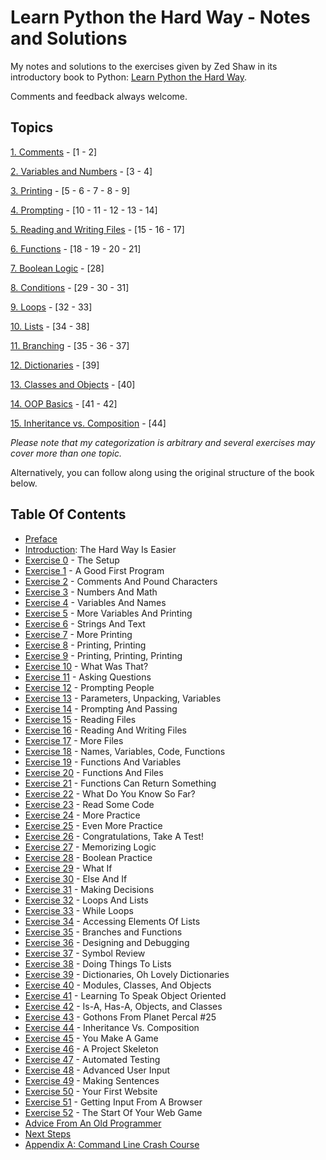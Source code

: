 # Learn Python the Hard Way - Notes and Solutions

My notes and solutions to the exercises given by Zed Shaw in its introductory book to Python: [Learn Python the Hard Way](https://learnpythonthehardway.org/python3/).  

Comments and feedback always welcome. 

## Topics

[1. Comments](https://github.com/GiuseppeBaldini/Learn-Python-the-Hard-Way/tree/master/01.%20Comments) - [1 - 2]  

[2. Variables and Numbers](https://github.com/GiuseppeBaldini/Learn-Python-the-Hard-Way/tree/master/02.%20Variables%20and%20Numbers) - [3 - 4]  

[3. Printing](https://github.com/GiuseppeBaldini/Learn-Python-the-Hard-Way/tree/master/03.%20Printing) - [5 - 6 - 7 - 8 - 9]  

[4. Prompting](https://github.com/GiuseppeBaldini/Learn-Python-the-Hard-Way/tree/master/04.%20Prompting) - [10 - 11 - 12 - 13 - 14]  

[5. Reading and Writing Files](https://github.com/GiuseppeBaldini/Learn-Python-the-Hard-Way/tree/master/05.%20Reading%20and%20Writing%20Files) - [15 - 16 - 17]  

[6. Functions](https://github.com/GiuseppeBaldini/Learn-Python-the-Hard-Way/tree/master/06.%20Functions) - [18 - 19 - 20 - 21]  

[7. Boolean Logic](https://github.com/GiuseppeBaldini/Learn-Python-the-Hard-Way/tree/master/07.%20Boolean%20Logic) - [28]  

[8. Conditions](https://github.com/GiuseppeBaldini/Learn-Python-the-Hard-Way/tree/master/08.%20Conditions) - [29 - 30 - 31]  

[9. Loops](https://github.com/GiuseppeBaldini/Learn-Python-the-Hard-Way/tree/master/09.%20Loops) - [32 - 33]    

[10. Lists](https://github.com/GiuseppeBaldini/Learn-Python-the-Hard-Way/tree/master/10.%20Lists) - [34 - 38]  

[11. Branching](https://github.com/GiuseppeBaldini/Learn-Python-the-Hard-Way/tree/master/11.%20Branches) - [35 - 36 - 37]

[12. Dictionaries](https://github.com/GiuseppeBaldini/Learn-Python-the-Hard-Way/tree/master/12.%20Dictionaries) - [39]  

[13. Classes and Objects](https://github.com/GiuseppeBaldini/Learn-Python-the-Hard-Way/tree/master/13.%20Classes%20and%20Objects) - [40]   

[14. OOP Basics](https://github.com/GiuseppeBaldini/Learn-Python-the-Hard-Way/tree/master/14.%20OOP%20Basics) - [41 - 42]  

[15. Inheritance vs. Composition](https://github.com/GiuseppeBaldini/Learn-Python-the-Hard-Way/tree/master/15.%20Inheritance%20vs.%20Composition) - [44]

_Please note that my categorization is arbitrary and several exercises may cover more than one topic._

Alternatively, you can follow along using the original structure of the book below.

## Table Of Contents

* [Preface](https://learnpythonthehardway.org/python3/preface.html)
* [Introduction](https://learnpythonthehardway.org/python3/intro.html): The Hard Way Is Easier
* [Exercise 0](https://learnpythonthehardway.org/python3/ex0.html) - The Setup
* [Exercise 1](https://learnpythonthehardway.org/python3/ex1.html) - A Good First Program
* [Exercise 2](https://learnpythonthehardway.org/python3/ex2.html) - Comments And Pound Characters
* [Exercise 3](https://learnpythonthehardway.org/python3/ex3.html) - Numbers And Math
* [Exercise 4](https://learnpythonthehardway.org/python3/ex4.html) - Variables And Names
* [Exercise 5](https://learnpythonthehardway.org/python3/ex5.html) - More Variables And Printing
* [Exercise 6](https://learnpythonthehardway.org/python3/ex6.html) - Strings And Text
* [Exercise 7](https://learnpythonthehardway.org/python3/ex7.html) - More Printing
* [Exercise 8](https://learnpythonthehardway.org/python3/ex8.html) - Printing, Printing
* [Exercise 9](https://learnpythonthehardway.org/python3/ex9.html) - Printing, Printing, Printing
* [Exercise 10](https://learnpythonthehardway.org/python3/ex10.html) - What Was That?
* [Exercise 11](https://learnpythonthehardway.org/python3/ex11.html) - Asking Questions
* [Exercise 12](https://learnpythonthehardway.org/python3/ex12.html) - Prompting People
* [Exercise 13](https://learnpythonthehardway.org/python3/ex13.html) - Parameters, Unpacking, Variables
* [Exercise 14](https://learnpythonthehardway.org/python3/ex14.html) - Prompting And Passing
* [Exercise 15](https://learnpythonthehardway.org/python3/ex15.html) - Reading Files
* [Exercise 16](https://learnpythonthehardway.org/python3/ex16.html) - Reading And Writing Files
* [Exercise 17](https://learnpythonthehardway.org/python3/ex17.html) - More Files
* [Exercise 18](https://learnpythonthehardway.org/python3/ex18.html) - Names, Variables, Code, Functions
* [Exercise 19](https://learnpythonthehardway.org/python3/ex19.html) - Functions And Variables
* [Exercise 20](https://learnpythonthehardway.org/python3/ex20.html) - Functions And Files
* [Exercise 21](https://learnpythonthehardway.org/python3/ex21.html) - Functions Can Return Something
* [Exercise 22](https://learnpythonthehardway.org/python3/ex22.html) - What Do You Know So Far?
* [Exercise 23](https://learnpythonthehardway.org/python3/ex23.html) - Read Some Code
* [Exercise 24](https://learnpythonthehardway.org/python3/ex24.html) - More Practice
* [Exercise 25](https://learnpythonthehardway.org/python3/ex25.html) - Even More Practice
* [Exercise 26](https://learnpythonthehardway.org/python3/ex26.html) - Congratulations, Take A Test!
* [Exercise 27](https://learnpythonthehardway.org/python3/ex27.html) - Memorizing Logic
* [Exercise 28](https://learnpythonthehardway.org/python3/ex28.html) - Boolean Practice
* [Exercise 29](https://learnpythonthehardway.org/python3/ex29.html) - What If
* [Exercise 30](https://learnpythonthehardway.org/python3/ex30.html) - Else And If
* [Exercise 31](https://learnpythonthehardway.org/python3/ex31.html) - Making Decisions
* [Exercise 32](https://learnpythonthehardway.org/python3/ex32.html) - Loops And Lists
* [Exercise 33](https://learnpythonthehardway.org/python3/ex33.html) - While Loops
* [Exercise 34](https://learnpythonthehardway.org/python3/ex34.html) - Accessing Elements Of Lists
* [Exercise 35](https://learnpythonthehardway.org/python3/ex35.html) - Branches and Functions
* [Exercise 36](https://learnpythonthehardway.org/python3/ex36.html) - Designing and Debugging
* [Exercise 37](https://learnpythonthehardway.org/python3/ex37.html) - Symbol Review
* [Exercise 38](https://learnpythonthehardway.org/python3/ex38.html) - Doing Things To Lists
* [Exercise 39](https://learnpythonthehardway.org/python3/ex39.html) - Dictionaries, Oh Lovely Dictionaries
* [Exercise 40](https://learnpythonthehardway.org/python3/ex40.html) - Modules, Classes, And Objects
* [Exercise 41](https://learnpythonthehardway.org/python3/ex41.html) - Learning To Speak Object Oriented
* [Exercise 42](https://learnpythonthehardway.org/python3/ex42.html) - Is-A, Has-A, Objects, and Classes
* [Exercise 43](https://learnpythonthehardway.org/python3/ex43.html) - Gothons From Planet Percal #25
* [Exercise 44](https://learnpythonthehardway.org/python3/ex44.html) - Inheritance Vs. Composition
* [Exercise 45](https://learnpythonthehardway.org/python3/ex45.html) - You Make A Game
* [Exercise 46](https://learnpythonthehardway.org/python3/ex46.html) - A Project Skeleton
* [Exercise 47](https://learnpythonthehardway.org/python3/ex47.html) - Automated Testing
* [Exercise 48](https://learnpythonthehardway.org/python3/ex48.html) - Advanced User Input
* [Exercise 49](https://learnpythonthehardway.org/python3/ex49.html) - Making Sentences
* [Exercise 50](https://learnpythonthehardway.org/python3/ex50.html) - Your First Website
* [Exercise 51](https://learnpythonthehardway.org/python3/ex51.html) - Getting Input From A Browser
* [Exercise 52](https://learnpythonthehardway.org/python3/ex52.html) - The Start Of Your Web Game
* [Advice From An Old Programmer](https://learnpythonthehardway.org/python3/advice.html)
* [Next Steps](https://learnpythonthehardway.org/python3/next.html)
* [Appendix A: Command Line Crash Course](https://learnpythonthehardway.org/python3/appendixa.html)
